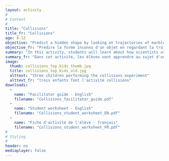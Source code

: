 ```yaml
---
layout: activity
#
# Content
#
title: "Collisions"
title_fr: "Collisions"
age: 8-12
objective: "Predict a hidden shape by looking at trajectories of marbles that bounce off it."
objective_fr: "Prédire la forme inconnu d'un objet en regardant la trajectoire des billes créer par une collision avec l'objet. "
summary: "In this activity, students will learn about how scientists use collisions to determine properties of objects that they cannot see with their eyes. Students will learn about how an object behaves when it hits a surface at different angles and use this to predict the shape of a hidden object using our 'shape colliders.'"
summary_fr: "Dans cet activité, les élèves vont apprendre au sujet d'une méthode que les scientifiques utilisent pour déterminer les propriétés des objets si minuscules qu'ils ne peuvent pas les voir avec leurs yeux. Les élèves vont apprendre au sujet du comportement d'un objet lorsqu'il frappe une surface à des angles différent, puis ils vont utiliser cette information pour prédire la forme d'un objet inconnu à l'aide de 'l'appareil de collisions' "
image:
  thumb: collisions_top_kids_thumb.jpg
  title: collisions_top_kids_old.jpg
  alttext: "three children performing the collisions experiment"
  alttext_fr: "trois enfants font l'activité collisions"
downloads:
  -
    name: "Facilitator guide - English"
    filename: "Collisions_facilitator_guide.pdf"
  -
    name: "Student worksheet - English"
    filename: "Collisions_student_worksheet_EN.pdf"
  -
    name: "Fiche d'activité de l'élève - français"
    filename: "Collisions_student_worksheet_FR.pdf"
#
# Styling
#
header: no
mediaplayer: false
---
```

